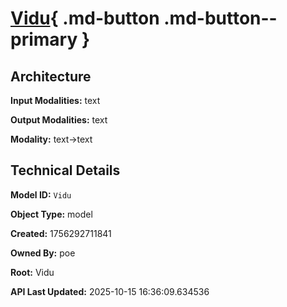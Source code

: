 # [Vidu](https://poe.com/Vidu){ .md-button .md-button--primary }

## Architecture

**Input Modalities:** text

**Output Modalities:** text

**Modality:** text->text


## Technical Details

**Model ID:** `Vidu`

**Object Type:** model

**Created:** 1756292711841

**Owned By:** poe

**Root:** Vidu

**API Last Updated:** 2025-10-15 16:36:09.634536
